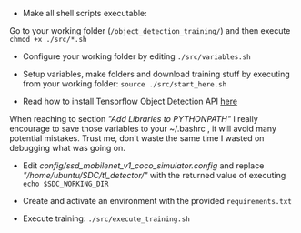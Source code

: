 + Make all shell scripts executable:

Go to your working folder (`/object_detection_training/`) and then execute
`chmod +x ./src/*.sh`

+ Configure your working folder by editing `./src/variables.sh`

+ Setup variables, make folders and download training stuff by executing from your working folder:
`source ./src/start_here.sh`


+ Read how to install Tensorflow Object Detection API [here](https://github.com/tensorflow/models/blob/master/research/object_detection/g3doc/installation.md)

When reaching to section *"Add Libraries to PYTHONPATH"* I really encourage to save those variables to your ~/.bashrc , it will avoid many potential mistakes. Trust me, don't waste the same time I wasted on debugging what was going on.

+ Edit *config/ssd_mobilenet_v1_coco_simulator.config* and replace *"/home/ubuntu/SDC/tl_detector/"* with the returned value of executing `echo $SDC_WORKING_DIR`

+ Create and activate an environment with the provided `requirements.txt`

+ Execute training:
`./src/execute_training.sh`
